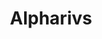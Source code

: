 ---
title: Alpharivs
draft: false
role: Malware Lover
avatar: images/profile.jpg
bio: Eternal Cybersecurity student with love for Malware and CTFs
social:
  - icon: envelope
    iconPack: fas
    url: mailto:caliburn@tutanota.de
  - icon: twitter
    iconPack: fab
    url: https://twitter.com/alpharivs
  - icon: github
    iconPack: fab
    url: https://github.com/Alpharivs
  - icon: jedi-order
    iconPack: fab
    url: https://app.hackthebox.com/users/525385
---